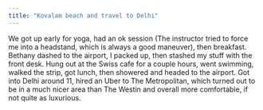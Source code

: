 ```yaml
---
title: "Kovalam beach and travel to Delhi"
---
```


We got up early for yoga, had an ok session (The instructor tried to force me into a headstand, which is always a good maneuver), then breakfast. Bethany dashed to the airport, I packed up, then stashed my stuff with the front desk. Hung out at the Swiss cafe for a couple hours, went swimming, walked the strip, got lunch, then showered and headed to the airport. Got into Delhi around 11, hired an Uber to The Metropolitan, which turned out to be in a much nicer area than The Westin and overall more comfortable, if not quite as luxurious.
